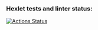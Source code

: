 ### Hexlet tests and linter status:
[![Actions Status](https://github.com/imikh1991/layout-designer-project-lvl1/workflows/hexlet-check/badge.svg)](https://github.com/imikh1991/layout-designer-project-lvl1/actions)